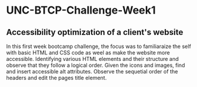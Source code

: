 # UNC-BTCP-Challenge-Week1
## Accessibility optimization of a client's website

In this first week bootcamp challenge, the focus was to familiaraize the self with basic HTML and CSS code as weel as make the website more accessible. Identifying various HTML elements and their structure and observe that they follow a logical order. Given the icons and images, find and insert accessible alt attributes. Observe the sequetial order of the headers and edit the pages title element.

